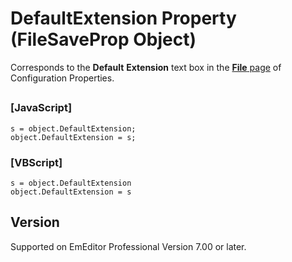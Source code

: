 # DefaultExtension Property (FileSaveProp Object)

Corresponds to the **Default**
**Extension** text box in the [**File** page](../../dlg/properties/file/index) of Configuration Properties.

## 

### \[JavaScript\]

```
s = object.DefaultExtension;
object.DefaultExtension = s;
```

### \[VBScript\]

```
s = object.DefaultExtension
object.DefaultExtension = s
```

## Version

Supported on EmEditor Professional Version 7.00 or later.
